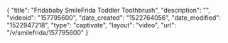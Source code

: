 {
    "title": "Fridababy SmileFrida Toddler Toothbrush",
    "description": "",
    "videoid": "157795600",
    "date_created": "1522764056",
    "date_modified": "1522947218",
    "type": "captivate",
    "layout": "video",
    "url": "\/v\/smilefrida\/157795600"
}